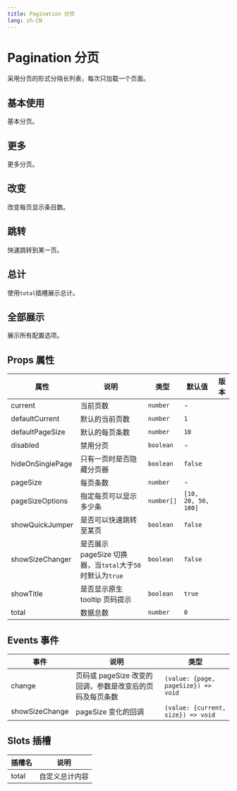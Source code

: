 ```yaml
---
title: Pagination 分页
lang: zh-CN
---
```


# Pagination 分页

采用分页的形式分隔长列表，每次只加载一个页面。

## 基本使用

基本分页。

<demo src="../../../../example/pagination/basic.svelte"></demo>

## 更多

更多分页。

<demo src="../../../../example/pagination/more-page.svelte"></demo>


## 改变

改变每页显示条目数。

<demo src="../../../../example/pagination/size-options.svelte"></demo>

## 跳转

快速跳转到某一页。

<demo src="../../../../example/pagination/quick-jumper.svelte"></demo>

## 总计

使用`total`插槽展示总计。

<demo src="../../../../example/pagination/total.svelte"></demo>

## 全部展示

展示所有配置选项。

<demo src="../../../../example/pagination/all.svelte"></demo>

## Props 属性

| 属性             | 说明                                                      | 类型       | 默认值              | 版本 |
| ---------------- | --------------------------------------------------------- | ---------- | ------------------- | ---- |
| current          | 当前页数                                                  | `number`   | -                   |      |
| defaultCurrent   | 默认的当前页数                                            | `number`   | `1`                 |      |
| defaultPageSize  | 默认的每页条数                                            | `number`   | `10`                |
| disabled         | 禁用分页                                                  | `boolean`  | -                   |      |
| hideOnSinglePage | 只有一页时是否隐藏分页器                                  | `boolean`  | `false`             |      |
| pageSize         | 每页条数                                                  | `number`   | -                   |      |
| pageSizeOptions  | 指定每页可以显示多少条                                    | `number[]` | `[10, 20, 50, 100]` |      |
| showQuickJumper  | 是否可以快速跳转至某页                                    | `boolean`  | `false`             |      |
| showSizeChanger  | 是否展示 pageSize 切换器，当`total`大于`50`时默认为`true` | `boolean`  | `false`             |      |
| showTitle        | 是否显示原生 tooltip 页码提示                             | `boolean`  | `true`              |      |
| total            | 数据总数                                                  | `number`   | `0`                 |      |

## Events 事件

| 事件           | 说明                                                     | 类型                                |
| -------------- | -------------------------------------------------------- | ----------------------------------- |
| change         | 页码或 pageSize 改变的回调，参数是改变后的页码及每页条数 | `(value: {page, pageSize}) => void` |
| showSizeChange | pageSize 变化的回调                                      | `(value: {current, size}) => void`  |

## Slots 插槽

| 插槽名 | 说明           |
| ------ | -------------- |
| total  | 自定义总计内容 |